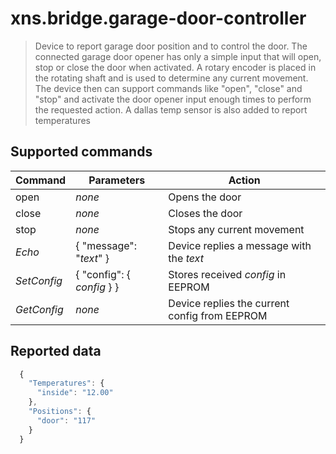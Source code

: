 # xns.bridge.garage-door-controller

> Device to report garage door position and to control the door. The connected garage door opener has only a simple 
> input that will open, stop or close the door when activated. A rotary encoder is placed in the rotating shaft and 
> is used to determine any current movement. The device then can support commands like "open", "close" and "stop"
> and activate the door opener input enough times to perform the requested action.
> A dallas temp sensor is also added to report temperatures

## Supported commands


| Command        | Parameters                | Action                                |
| -------------- | ------------------------- | ------------------------------------- |
| open           | *none*                    | Opens the door                        |
| close          | *none*                    | Closes the door                       |
| stop           | *none*                    | Stops any current movement            |
| *Echo*         | { "message": "*text*" }   | Device replies a message with the *text* |
| *SetConfig*    | { "config": { *config* } } | Stores received *config* in EEPROM  |
| *GetConfig*    | *none*   | Device replies the current config from EEPROM |


## Reported data

```javascript
  {
    "Temperatures": {
      "inside": "12.00"
    },
    "Positions": {
      "door": "117"
    }
  }
```
